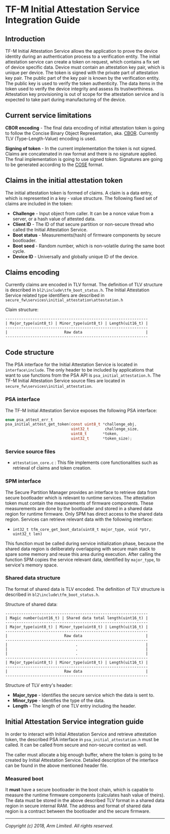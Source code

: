 # TF-M Initial Attestation Service Integration Guide

## Introduction
TF-M Initial Attestation Service allows the application to prove the device
identity during an authentication process to a verification entity. The initial
attestation service can create a token on request, which contains a fix set of
device specific data. Device must contain an attestation key pair, which is
unique per device. The token is signed with the private part of attestation key
pair. The public part of the key pair is known by the verification entity. The
public key is used to verify the token authenticity. The data items in the token
used to verify the device integrity and assess its trustworthiness. Attestation
key provisioning is out of scope for the attestation service and is expected to
take part during manufacturing of the device.

## Current service limitations

**CBOR encoding** - The final data encoding of initial attestation token
is going to follow the Concise Binary Object Representation, aka.
[CBOR](http://cbor.io/).
Currently TLV (Type-Length-Value) encoding is used.

**Signing of token** - In the current implementation the token is not signed.
Claims are concatenated in raw format and there is no signature applied. The
final implementation is going to use signed token. Signatures are going to be
generated according to the [COSE](https://datatracker.ietf.org/doc/rfc8152/)
format.

## Claims in the initial attestation token
The initial attestation token is formed of claims. A claim is a data entry,
which is represented in a key - value structure. The following fixed set of
claims are included in the token:
  - **Challenge** - Input object from caller. It can be a nonce value from a
  server, or a hash value of attested data.
  - **Client ID** - The ID of that secure partition or non-secure thread who
  called the Initial Attestation Service.
  - **Boot status** - Measurements(hash) of firmware components by secure
  bootloader.
  - **Boot seed** - Random number, which is non-volatile during the same boot
  cycle.
  - **Device ID** - Universally and globally unique ID of the device.

## Claims encoding
Currently claims are encoded in TLV format. The definition of TLV structure is
described in `bl2\include\tfm_boot_status.h`. The Initial Attestation Service
related type identifiers are described in
`secure_fw\services\initial_attestation\attestation.h`

Claim structure:
```
---------------------------------------------------------------
| Major_type(uint8_t) | Minor_type(uint8_t) | Length(uit16_t) |
---------------------------------------------------------------
|                         Raw data                            |
---------------------------------------------------------------
```

## Code structure
The PSA interface for the Initial Attestation Service is located in
`interface\include`.
The only header to be included by applications that want to use functions from
the PSA API is `psa_initial_attestation.h`.
The TF-M Initial Attestation Service source files are located in
`secure_fw\services\initial_attestation`.

### PSA interface

The TF-M Initial Attestation Service exposes the following PSA interface:

 ``` c
 enum psa_attest_err_t
 psa_initial_attest_get_token(const uint8_t *challenge_obj,
                              uint32_t       challenge_size,
                              uint8_t       *token,
                              uint32_t      *token_size);
```

### Service source files

 - `attestation_core.c` : This file implements core functionalities such as
 retrieval of claims and token creation.

### SPM interface
The Secure Partition Manager provides an interface to retrieve data from secure
bootloader which is relevant to runtime services. The attestation token must
contain the measurements of firmware components. These measurements are done by
the bootloader and stored in a shared data region for runtime firmware. Only SPM
has direct access to the shared data region. Services can retrieve relevant data
with the following interface:
  - `int32_t tfm_core_get_boot_data(uint8_t major_type, void *ptr,
     uint32_t len)`

This function must be called during service initialization phase, because the
shared data region is deliberately overlapping with secure main stack to spare
some memory and reuse this area during execution. After calling the function SPM
copies the service relevant data, identified by `major_type`, to service's
memory space.

### Shared data structure
The format of shared data is TLV encoded. The definition of TLV structure is
described in `bl2\include\tfm_boot_status.h`.

Structure of shared data:
```
---------------------------------------------------------------
| Magic number(uint16_t) | Shared data total length(uint16_t) |
---------------------------------------------------------------
| Major_type(uint8_t) | Minor_type(uint8_t) | Length(uit16_t) |
---------------------------------------------------------------
|                         Raw data                            |
---------------------------------------------------------------
|                              .                              |
|                              .                              |
|                              .                              |
---------------------------------------------------------------
| Major_type(uint8_t) | Minor_type(uint8_t) | Length(uit16_t) |
---------------------------------------------------------------
|                         Raw data                            |
---------------------------------------------------------------
```

Structure of TLV entry's header:
  - **Major_type** - Identifies the secure service which the data is sent to.
  - **Minor_type** - Identifies the type of the data.
  - **Length** - The length of one TLV entry including the header.

## Initial Attestation Service integration guide
In order to interact with Initial Attestation Service and retrieve attestation
token, the described PSA interface in `psa_initial_attestation.h` must be
called. It can be called from secure and non-secure context as well.

The caller must allocate a big enough buffer, where the token is going to be
created by Initial Attestation Service. Detailed description of the interface
can be found in the above mentioned header file.

### Measured boot
It **must** have a secure bootloader in the boot chain, which is capable to
measure the runtime firmware components (calculates hash value of theirs).
The data must be stored in the above described TLV format in a shared data
region in secure internal RAM. The address and format of shared data region is
a contract between the bootloader and the secure firmware.

 --------------

*Copyright (c) 2018, Arm Limited. All rights reserved.*
